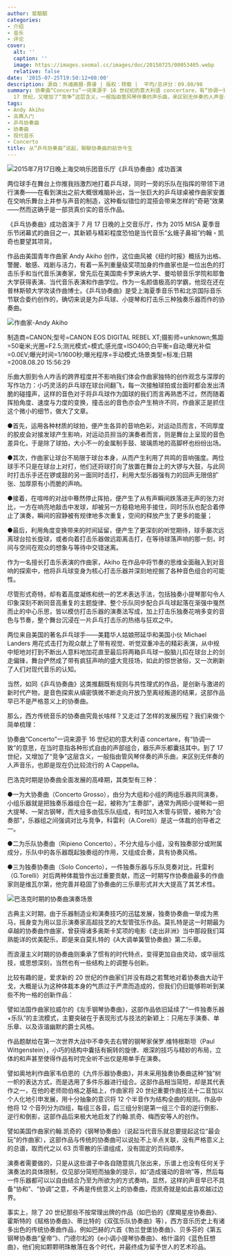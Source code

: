 ```yaml
---
author: 斐靓靓
categories:
- 介绍
- 音乐
- 评论
cover:
  alt: ''
  caption: ''
  image: https://images.soomal.cc/images/doc/20150725/00053405.webp
  relative: false
date: '2015-07-25T19:50:12+08:00'
description: 源自：外滩画报-靠谱 | 版权：转载 |  平均/总评分：09.80/98
summary: 协奏曲“Concerto”一词来源于 16 世纪初的意大利语 concertare，有“协调一致”的意思，在当时意指各种形式自由的声部组合，器乐声乐都囊括其中。到了
  17 世纪，又增加了“竞争”这层含义，一般指由管风琴伴奏的声乐曲，来区别无伴奏的人声音乐，也即是现在仍比较流行的 A Cappella……
tags:
- Andy Akiho
- 古典入门
- 乒乓协奏曲
- 协奏曲
- 现代音乐
- Concerto
title: 从“乒乓协奏曲”说起，聊聊协奏曲的前世今生
---
```


![2015年7月17日晚上海交响乐团音乐厅《乒乓协奏曲》成功首演](https://images.soomal.cc/images/doc/20150725/00053401_01.webp)





两位球手在舞台上你推我挡激烈地打着乒乓球，同时一旁的乐队在指挥的带领下进行演奏――在看到演出之前大概很难脑补出，当一张巨大的乒乓球桌被作曲家安置在交响乐舞台上并参与声音的制造，这种看似错位的混搭会带来怎样的“奇葩”效果――然而这确乎是一部货真价实的音乐作品。

《乒乓协奏曲》成功首演于 7 月 17 日晚的上交音乐厅，作为 2015 MISA 夏季音乐节闭幕式的曲目之一，其新颖与精彩程度恐怕是当代音乐“幺蛾子鼻祖”约翰・凯奇也要望其项背。

作品由美国青年作曲家 Andy Akiho 创作，这位曲风被《纽约时报》概括为出格、警醒、敏感、戏剧与活力，有着一系列重量级奖项加身的作曲家也是一位出色的打击乐手和当代音乐演奏家，曾先后在美国南卡罗来纳大学、曼哈顿音乐学院和耶鲁大学获得表演、当代音乐表演和作曲学位。作为一名颜值极高的学霸，他现在还在普林斯顿大学攻读作曲博士。《乒乓协奏曲》是受上海夏季音乐节和北京国际音乐节联合委约创作的，确切来说是为乒乓球、小提琴和打击乐三种独奏乐器而作的协奏曲。

![作曲家-Andy Akiho](https://images.soomal.cc/images/doc/20150725/00053402.webp)

制造商=CANON;型号=CANON EOS DIGITAL REBEL XT;摄影师=unknown;焦距=50毫米;光圈=F2.5;测光模式=模式;感光度=ISO400;白平衡=自动;曝光补偿=0.0EV;曝光时间=1/1600秒;曝光程序=手动模式;场景类型=标准;日期=2008.08.20 15:56:29



乐曲大胆到令人咋舌的跨界程度并不影响我们体会作曲家独特的创作观念与深厚的写作功力：小巧灵活的乒乓球在球台间翻飞，每一次接触球拍或台面时都会发出清脆的碰撞声，这样的音色对于将乒乓球作为国球的我们而言再熟悉不过，然而随着挥拍角度、速度与力度的变换，撞击出的音色亦会产生稍许不同，作曲家正是抓住这个微小的细节，做大了文章。

●首先，运用各种材质的球拍，便产生各异的音响色彩，对运动员而言，不同厚度的胶皮会对接发球产生影响，对运动员担当的演奏者而言，则是舞台上呈现的音色差异化，于是除了球拍，大小不一的金属制手鼓、玻璃质地的高脚杯也纷纷出场。

●其次，作曲家让球台不局限于球台本身，从而产生利用了共鸣的音响强度。两位球手不只是在球台上对打，他们还将球打向了放置在舞台上的大锣与大鼓，与此同时打击乐手还在锣或鼓的另一面同时击打，利用大型乐器强有力的回声无限倍扩张、加厚原有小而脆的声响。

●接着，在喧哗的对战中蓦然停止挥拍，便产生了从有声瞬间跌落进无声的张力对比，一方在响亮地敲击中发球，却被另一方稳稳地用手接住，同时乐队也配合着停止了演奏，瞬间的寂静被有规律地多次重复，空间的释放产生了更多的能量；

●最后，利用角度变换带来的时间延留，便产生了更深刻的听觉期待，球手屡次远离球台拉长旋球，或者向着打击乐器做远距离击打，在等待球落声响的那一刻，时间与空间在观众的想象与等待中交错迷离。

作为一名擅长打击乐表演的作曲家，Akiho 在作品中将节奏的思维全面融入到对音响的探索中，他将乒乓球变身为核心打击乐器并深刻地挖掘了各种音色组合的可能性。

尽管形式奇特，却有着高度凝练和统一的艺术表达手法，包括独奏小提琴那句令人印象深刻不断同音高重复的主题旋律、整个乐队同步配合乒乓球起落在渐强中戛然而止的中心乐思，皆以模仿打击乐器的演奏法写成，加上打击乐独奏花哨多变的音色与节奏，整个舞台沉浸在一片乒乓打击乐的热络与狂欢之中。

两位来自美国的著名乒乓球手――美籍华人姑娘邢延华和美国小伙 Michael Landers 用花式击打为观众献上了带有视觉、听觉双重冲击的精彩表演，从中规中矩地对打到不断出人意料地加花直至最后将两箱乒乓球一股脑儿扣在球台上的剑走偏锋，舞台俨然成了带有疯狂声响的盛大竞技场，如此的惊世骇俗，又一次刷新了人们对现代音乐的认知。

当然，如同《乒乓协奏曲》这类推翻既有规则与共性理式的作品，是创新与激进的新时代产物，是音色探索从缜密慎微不断走向开放乃至离经叛道的结果，这部作品早已不是严格意义上的协奏曲。

那么，西方传统音乐的协奏曲究竟长啥样？又走过了怎样的发展历程？我们来做个简单梳理：

协奏曲“Concerto”一词来源于 16 世纪初的意大利语 concertare，有“协调一致”的意思，在当时意指各种形式自由的声部组合，器乐声乐都囊括其中。到了 17 世纪，又增加了“竞争”这层含义，一般指由管风琴伴奏的声乐曲，来区别无伴奏的人声音乐，也即是现在仍比较流行的 A Cappella。

巴洛克时期是协奏曲全面发展的高峰期，其类型有三种：

●一为大协奏曲（Concerto Grosso），由分为大组和小组的两组乐器共同演奏，小组乐器就是把独奏乐器组合在一起，被称为“主奏部”，通常为两把小提琴和一把大提琴、一架古钢琴，而大组多由弦乐队组成，有时加入木管与铜管，被称为“合奏部”，乐器组之间强调对比与竞争，科雷利（A.Corelli）是这一体裁的创导者之一。

●二为乐队协奏曲（Ripieno Concerto），不分大组与小组，没有独奏部分或附属成分，乐队中的各乐器既起独奏组的作用，又组成合奏，具有协奏风格。

●三为独奏协奏曲（Solo Concerto），一件独奏乐器与乐队竞奏对比，托雷利（G.Torelli）对后两种体裁皆作出过重要贡献，而这一时期写作协奏曲最多的作曲家则是维瓦尔第，他完善并稳固了协奏曲的三乐章形式并大大提高了其艺术性。

![巴洛克时期的协奏曲演奏场景](https://images.soomal.cc/images/doc/20150725/00053403.webp)





古典主义时期，由于乐器制造业和演奏技巧的迅猛发展，独奏协奏曲一举成为黑马，摇身变为用以显示演奏家高超技艺的大型管弦乐作品。莫扎特是这一时期最为卓越的协奏曲作曲家，曾获得诸多奥斯卡奖项的电影《走出非洲》当中那段我们耳熟能详的优美配乐，即是来自莫扎特的《A大调单簧管协奏曲》第二乐章。

而浪漫主义时期的协奏曲则秉承了惯有的时代特点，变得更加自由灵动，或华丽炫技，或思想深刻，当然也有一些结构上的调整与创新。

比较有趣的是，爱求新的 20 世纪的作曲家们并没有趋之若鹜地对着协奏曲大动干戈，大概是认为这种体裁本身的气质过于严肃而造成的，但我们仍旧能够聆听到某些不拘一格的创新作品：

譬如法国作曲家拉威尔的《左手钢琴协奏曲》，这部作品依旧延续了“一件独奏乐器+乐队”的主流模式，主要突破在于表现形式与技法的新颖上：只用左手演奏、单乐章、以及诙谐幽默的爵士风格。

作品题献给在第一次世界大战中不幸失去右臂的钢琴家保罗.维特根斯坦（Paul Wittgenstein），小巧的结构中囊括有婉转的旋律、艰深的技巧与精妙的布局，立体的和声甚至使得作品有时完全听不出仅是用单手在演奏。

譬如奥地利作曲家韦伯恩的《九件乐器协奏曲》，并未采用独奏协奏曲这种“独”树一帜的表达方式，而是选用了多件乐器进行组合。这部作品相当简短，却是其代表作之一，在他的老师勋伯格之基础上，作曲家将 20 世纪重要作曲技法十二音加以个人化地引申发展，用十分抽象的意识将 12 个半音作为结构全曲的规则。作品中他将 12 个音列分为四组，每组三各音，后三组分别是第一组三个音的逆行倒影、逆行和倒影，这部作品后来极大地启发了约翰.凯奇、梅西安等人的创作。

譬如美国作曲家约翰.凯奇的《钢琴协奏曲》（说起当代音乐就总要提起这位“最会玩”的作曲家），这部作品与传统的协奏曲可以说扯不上半点关联，没有严格意义上的总谱，取而代之以 63 页零散的乐谱组成，没有固定的页码顺序。

演奏者需要做的，只是从这些谱子中各自随意挑几张出来，乐谱上也没有任何关于演奏法的具体限制，仅见部分简短而抽象的提示，如“造成骚动的音响”等，然后每一件乐器都可以以自由结合乃至为所欲为的方式奏响，显然，这样的声音早已不具备“协和”、“协调”之意，不再是传统意义上的协奏曲，而凯奇就是如此喜欢越过边界。

事实上，除了 20 世纪那些不按常理出牌的作品（如巴伯的《摩羯星座协奏曲》、霍斯特的《赋格协奏曲》、蒂比特的《双弦乐队协奏曲》等），西方音乐历史上有诸多出色的传统协奏曲作品，例如巴赫的六首《勃兰登堡协奏曲》、贝多芬的《第五钢琴协奏曲“皇帝”》、门德尔松的《e小调小提琴协奏曲》、格什温的《蓝色狂想曲》，他们宛如颗颗明珠散落在各个时代，并最终成为留予世人的艺术珍品。